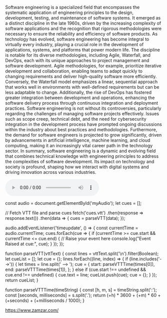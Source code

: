 Software engineering is a specialized field that encompasses the systematic application of engineering principles to the design, development, testing, and maintenance
of software systems. It emerged as a distinct discipline in the late 1960s, driven by
the increasing complexity of software applications and the recognition that rigorous
methodologies were necessary to ensure the reliability and efficiency of software
products. As technology has evolved, software engineering has become integral
to virtually every industry, playing a crucial role in the development of applications,
systems, and platforms that power modern life.
The discipline is notable for its diverse methodologies, including Agile, Waterfall,
and DevOps, each with its unique approaches to project management and software
development. Agile methodologies, for example, prioritize iterative development and
collaboration, enabling teams to adapt quickly to changing requirements and deliver
high-quality software more efficiently. Conversely, the Waterfall model emphasizes a linear, sequential approach that works well in environments with well-defined
requirements but can be less adaptable to change. Additionally, the rise of DevOps
has fostered greater integration between development and operations, enhancing the
software delivery process through continuous integration and deployment practices.
Software engineering is not without its controversies, particularly regarding the
challenges of managing software projects effectively. Issues such as scope creep,
technical debt, and the need for cybersecurity integration in the development process
have prompted ongoing discussions within the industry about best practices and
methodologies. Furthermore, the demand for software engineers is projected to
grow significantly, driven by advancements in artificial intelligence, machine learning,
and cloud computing, making it an increasingly vital career path in the technology
sector.
In summary, software engineering is a dynamic and evolving field that combines
technical knowledge with engineering principles to address the complexities of
software development. Its impact on technology and society is profound, shaping how
we interact with digital systems and driving innovation across various industries.




<audio id="myAudio" controls>
  <source src="your-audio-file.mp3" type="audio/mp3">
  <track kind="metadata" src="cues.vtt" default>
  Your browser does not support the audio element.
</audio>



const audio = document.getElementById('myAudio');
let cues = [];

// Fetch VTT file and parse cues
fetch('cues.vtt')
  .then(response => response.text())
  .then(data => {
    cues = parseVTT(data);
  });

audio.addEventListener('timeupdate', () => {
  const currentTime = audio.currentTime;
  cues.forEach(cue => {
    if (currentTime >= cue.start && currentTime <= cue.end) {
      // Raise your event here
      console.log("Event Raised at cue:", cue);
    }
  });
});

function parseVTT(vttText) {
  const lines = vttText.split('\n').filter(Boolean);
  let cueList = [];
  let cue = {};
  lines.forEach((line, index) => {
    if (line.includes('-->')) {
      let times = line.split(' --> ');
      cue = {
        start: parseVTTTime(times[0]),
        end: parseVTTTime(times[1]),
      };
    } else if (cue.start !== undefined && cue.end !== undefined) {
      cue.text = line;
      cueList.push(cue);
      cue = {};
    }
  });
  return cueList;
}

function parseVTTTime(timeString) {
  const [h, m, s] = timeString.split(':');
  const [seconds, milliseconds] = s.split('.');
  return (+h) * 3600 + (+m) * 60 + (+seconds) + (+milliseconds / 1000);
}




https://www.zamzar.com/